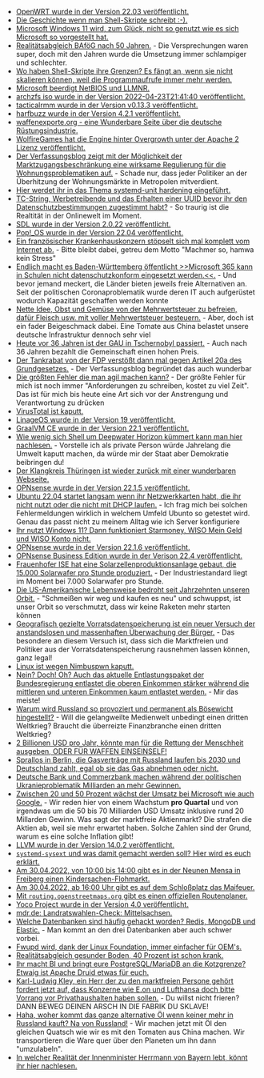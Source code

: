 * [OpenWRT wurde in der Version 22.03 veröffentlicht.](https://openwrt.org/releases/22.03/start)
* [Die Geschichte wenn man Shell-Skripte schreibt :-).](https://utcc.utoronto.ca/~cks/space/blog/programming/ShellScriptTemptation)
* [Microsoft Windows 11 wird, zum Glück, nicht so genutzt wie es sich Microsoft so vorgestellt hat.](https://www.borncity.com/blog/2022/04/24/windows-11-marktanteil-auf-xp-niveau-ist-die-euphorie-vorbei/)
* [Realitätsabgleich BAföG nach 50 Jahren.](https://bafoeg50.de/) - Die Versprechungen waren super, doch mit den Jahren wurde die Umsetzung immer schlampiger und schlechter.
* [Wo haben Shell-Skripte ihre Grenzen? Es fängt an, wenn sie nicht skalieren können, weil die Programmaufrufe immer mehr werden.](https://utcc.utoronto.ca/~cks/space/blog/programming/ShellScriptsAndSpeed)
* [Microsoft beerdigt NetBIOS und LLMNR.](https://www.borncity.com/blog/2022/04/25/microsoft-lsst-netbios-namensauflsung-und-llmnr-zuknftig-auslaufen/)
* [archzfs iso wurde in der Version 2022-04-23T21:41:40 veröffentlicht.](https://archzfs.leibelt.de/)
* [tacticalrmm wurde in der Version v0.13.3 veröffentlicht.](https://github.com/amidaware/tacticalrmm/releases/tag/v0.13.3)
* [harfbuzz wurde in der Version 4.2.1 veröffentlicht.](https://github.com/harfbuzz/harfbuzz/releases/tag/4.2.1)
* [waffenexporte.org - eine Wunderbare Seite über die deutsche Rüstungsindustrie.](https://www.waffenexporte.org/category/empfaengerlaender/)
* [WolfireGames hat die Engine hinter Overgrowth unter der Apache 2 Lizenz veröffentlicht.](https://github.com/WolfireGames/overgrowth)
* [Der Verfassungsblog zeigt mit der Möglichkeit der Marktzugangsbeschränkung eine wirksame Regulierung für die Wohnungsproblematiken auf.](https://verfassungsblog.de/wohnungsmarkt-ohne-borsendruck/) - Schade nur, dass jeder Politiker an der Überhitzung der Wohnungsmärkte in Metropolen mitverdient.
* [Hier werdet ihr in das Thema systemd-unit hardening eingeführt.](https://www.opensourcerers.org/2022/04/25/optimizing-a-systemd-service-for-security/)
* [TC-String, Werbetreibende und das Erhalten einer UUID bevor ihr den Datenschutzbestimmungen zugestimmt habt?](https://www.kuketz-blog.de/der-tc-string-des-interactive-advertising-bureau-iab-teil2/) - So traurig ist die Realtität in der Onlinewelt im Moment.
* [SDL wurde in der Version 2.0.22 veröffentlicht.](https://www.phoronix.com/scan.php?page=news_item&px=SDL-2.0.22-Released)
* [Pop!\_OS wurde in der Version 22.04 veröffentlicht.](https://www.phoronix.com/scan.php?page=news_item&px=Pop-OS-22.04)
* [Ein französischer Krankenhauskonzern stöpselt sich mal komplett vom Internet ab.](https://www.bleepingcomputer.com/news/security/french-hospital-group-disconnects-internet-after-hackers-steal-data/) - Bitte bleibt dabei, getreu dem Motto "Machmer so, hamwa kein Stress"
* [Endlich macht es Baden-Württemberg öffentlicht >>Microsoft 365 kann in Schulen nicht datenschutzkonform eingesetzt werden.<<.](https://www.borncity.com/blog/2022/04/25/datenschutz-microsoft-365-muss-ab-sommer-2022-in-baden-wrttembergs-schulen-ersetzt-worden-sein/) - Und bevor jemand meckert, die Länder bieten jeweils freie Alternativen an. Seit der politischen Coronaproblematik wurde deren IT auch aufgerüstet wodurch Kapazität geschaffen werden konnte
* [Nette Idee, Obst und Gemüse von der Mehrwertsteuer zu befreien, dafür Fleisch usw. mit voller Mehrwertsteuer besteuern.](https://www.sonnenseite.com/de/politik/mehrwertsteuerreform-fuers-klima-hilft-gegen-inflation/) - Aber, doch ist ein fader Beigeschmack dabei. Eine Tomate aus China belastet unsere deutsche Infrastruktur dennoch sehr viel
* [Heute vor 36 Jahren ist der GAU in Tschernobyl passiert.](https://netzfrauen.org/2022/04/25/chernobyl-4/) - Auch nach 36 Jahren bezahlt die Gemeinschaft einen hohen Preis.
* [Der Tankrabat von der FDP verstößt dann mal gegen Artikel 20a des Grundgesetzes.](https://verfassungsblog.de/der-tankrabatt-verstost-gegen-art-20a-gg/) - Der Verfassungsblog begründet das auch wunderbar
* [Die größten Fehler die man agil machen kann?](https://opensource.com/article/22/4/5-agile-mistakes) - Der größte Fehler für mich ist noch immer "Anforderungen zu schreiben, kostet zu viel Zeit". Das ist für mich bis heute eine Art sich vor der Anstrengung und Verantwortung zu drücken
* [VirusTotal ist kaputt.](https://blog.fefe.de/?ts=9c9905c3)
* [LinageOS wurde in der Version 19 veröffentlicht.](https://lwn.net/Articles/892644/)
* [GraalVM CE wurde in der Version 22.1 veröffentlicht.](https://www.phoronix.com/scan.php?page=news_item&px=GraalVM-22.1-Released)
* [Wie wenig sich Shell um Deepwater Horizon kümmert kann man hier nachlesen.](https://netzfrauen.org/2022/04/26/galapagos-3/) - Vorstelle ich als private Person würde Jahrelang die Umwelt kaputt machen, da würde mir der Staat aber Demokratie beibringen du!
* [Der Klangkreis Thüringen ist wieder zurück mit einer wunderbaren Webseite.](https://kkth.de/)
* [OPNsense wurde in der Version 22.1.5 veröffentlicht.](https://opnsense.org/opnsense-22-1-5-released/)
* [Ubuntu 22.04 startet langsam wenn ihr Netzwerkkarten habt, die ihr nicht nutzt oder die nicht mit DHCP laufen.](https://utcc.utoronto.ca/~cks/space/blog/linux/Ubuntu2204SlowServerBoot) - Ich frag mich bei solchen Fehlermeldungen wirklich in welchem Umfeld Ubunto so getestet wird. Genau das passt nicht zu meinem Alltag wie ich Server konfiguriere
* [Ihr nutzt Windows 11? Dann funktioniert Starmoney, WISO Mein Geld und WISO Konto nicht.](https://www.borncity.com/blog/2022/04/27/windows-11-starmoney-wiso-mein-geld-und-wiso-konto-online-funktionieren-nicht/)
* [OPNsense wurde in der Version 22.1.6 veröffentlicht.](https://opnsense.org/opnsense-22-1-6-released/)
* [OPNsense Business Edition wurde in der Verison 22.4 veröffentlicht.](https://opnsense.org/opnsense-business-edition-22-4-released/)
* [Frauenhofer ISE hat eine Solarzellenproduktionsanlage gebaut, die 15.000 Solarwafer pro Stunde produziert.](https://www.sonnenseite.com/de/wissenschaft/neuentwickelte-on-the-fly-laseranlage-prozessiert-grosse-wafer-in-hochgeschwindigkeit/) - Der Industriestandard liegt im Moment bei 7.000 Solarwafer pro Stunde.
* [Die US-Amerikanische Lebensweise bedroht seit Jahrzehnten unseren Orbit.](https://www.sonnenseite.com/de/umwelt/der-himmel-benoetigt-schutz-genau-wie-die-erde/) - "Schmeißen wir weg und kaufen es neu" und schwuppst, ist unser Orbit so verschmutzt, dass wir keine Raketen mehr starten können
* [Geografisch gezielte Vorratsdatenspeicherung ist ein neuer Versuch der anstandslosen und massenhaften Überwachung der Bürger.](https://www.patrick-breyer.de/online-karte-was-geografisch-gezielte-vorratsdatenspeicherung-fuer-deutschland-bedeuten-wuerde/) - Das besondere an diesem Versuch ist, dass sich die Marktfreien und Politiker aus der Vorratsdatenspeicherung rausnehmen lassen können, ganz legal!
* [Linux ist wegen Nimbuspwn kaputt.](https://www.bleepingcomputer.com/news/security/new-nimbuspwn-linux-vulnerability-gives-hackers-root-privileges/)
* [Nein? Doch! Oh? Auch das aktuelle Entlastungspaket der Bundesregierung entlastet die oberen Einkommen stärker während die mittleren und unteren Einkommen kaum entlastet werden.](https://www.sonnenseite.com/de/energie/hohe-energiepreise-arme-haushalte-trotz-entlastungspaketen-am-staerksten-belastet/) - Mir das meiste!
* [Warum wird Russland so provoziert und permanent als Bösewicht hingestellt?](https://blog.fefe.de/?ts=9c963485) - Will die gelangweilte Medienwelt unbedingt einen dritten Weltkrieg? Braucht die überreizte Finanzbranche einen dritten Weltkrieg?
* [2 Billionen USD pro Jahr, könnte man für die Rettung der Menschheit ausgeben, ODER FÜR WAFFEN EINSEINSELF!](https://blog.fefe.de/?ts=9c96dc74)
* [Sprallos in Berlin, die Gasverträge mit Russland laufen bis 2030 und Deutschland zahlt, egal ob sie das Gas abnehmen oder nicht.](https://blog.fefe.de/?ts=9c97c023)
* [Deutsche Bank und Commerzbank machen während der politischen Ukranieproblematik Milliarden an mehr Gewinnen.](https://blog.fefe.de/?ts=9c963961)
* [Zwischen 20 und 50 Prozent wächst der Umsatz bei Microsoft wie auch Google.](https://www.borncity.com/blog/2022/04/27/microsoft-google-quartalsumstze-1-q-2022-kohle-ohne-ende/) - Wir reden hier von einem Wachstum **pro Quartal** und von irgendwas um die 50 bis 70 Milliarden USD Umsatz inklusive rund 20 Millarden Gewinn. Was sagt der marktfreie Aktienmarkt? Die strafen die Aktien ab, weil sie mehr erwartet haben. Solche Zahlen sind der Grund, warum es eine solche Inflation gibt!
* [LLVM wurde in der Version 14.0.2 veröffentlicht.](https://www.phoronix.com/scan.php?page=news_item&px=LLVM-14.0.2-Released)
* [`systemd-sysext` und was damit gemacht werden soll? Hier wird es euch erklärt.](https://0pointer.net/blog/testing-my-system-code-in-usr-without-modifying-usr.html)
* [Am 30.04.2022, von 10:00 bis 14:00 gibt es in der Neunen Mensa in Freiberg einen Kindersachen-Flohmarkt.](https://www.freiberg.de/leben-und-freizeit/ausgehen-und-freizeit/veranstaltungen/details/kindersachenflohmarkt)
* [Am 30.04.2022, ab 16:00 Uhr gibt es auf dem Schloßplatz das Maifeuer.](https://www.freiberg.de/leben-und-freizeit/ausgehen-und-freizeit/veranstaltungen/details/maifeuer-auf-dem-schlossplatz)
* [Mit `routing.openstreetmaps.org` gibt es einen offiziellen Routenplaner.](https://routing.openstreetmap.de)
* [Yoco Project wurde in der Version 4.0 veröffentlicht.](https://lwn.net/Articles/892825/)
* [mdr.de: Landratswahlen-Check: Mittelsachsen.](https://www.mdr.de/video/mdr-videos/d/video-617524.html)
* [Welche Datenbanken sind häufig gehackt worden? Redis, MongoDB und Elastic.](https://www.bleepingcomputer.com/news/security/redis-mongodb-and-elastic-2022-s-top-exposed-databases/) - Man kommt an den drei Datenbanken aber auch schwer vorbei.
* [Fwupd wird, dank der Linux Foundation, immer einfacher für OEM's.](https://www.phoronix.com/scan.php?page=news_item&px=Fwupd-Friendly-Firmware)
* [Realitätsabgleich gesunder Boden, 40 Prozent ist schon krank.](https://www.sonnenseite.com/de/umwelt/menschheit-verliert-den-boden-unter-den-fuessen/)
* [Ihr macht BI und bringt eure PostgreSQL/MariaDB an die Kotzgrenze? Etwaig ist Apache Druid etwas für euch.](https://opensource.com/article/22/4/apache-druid-open-source-analytics)
* [Karl-Ludwig Kley, ein Herr der zu den marktfreien Persone gehört fordert jetzt auf, dass Konzerne wie E.on und Lufthansa doch bitte Vorrang vor Privathaushalten haben sollen.](https://blog.fefe.de/) - Du willst nicht frieren? DANN BEWEG DEINEN ARSCH IN DIE FABRIK DU SKLAVE!
* [Haha, woher kommt das ganze alternative Öl wenn keiner mehr in Russland kauft? Na von Russland!](https://blog.fefe.de/?ts=9c948bda) - Wir machen jetzt mit Öl den gleichen Quatsch wie wir es mit den Tomaten aus China machen. Wir transportieren die Ware quer über den Planeten um ihn dann "umzulabeln".
* [In welcher Realität der Innenminister Herrmann von Bayern lebt, könnt ihr hier nachlesen.](https://blog.fefe.de/?ts=9c94872e)
